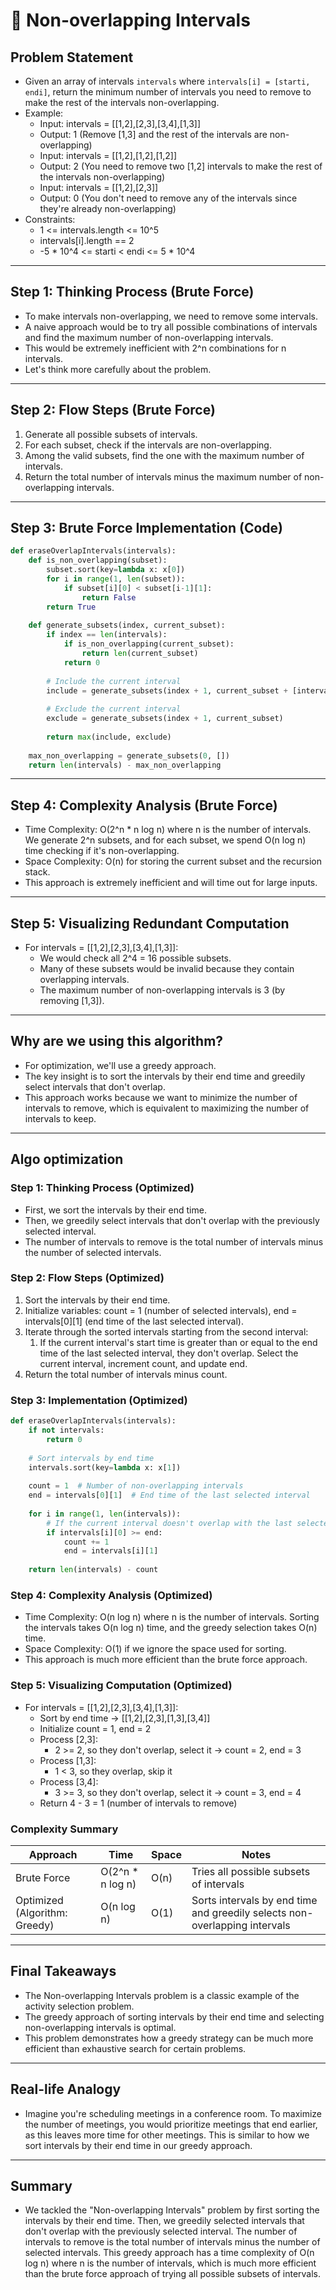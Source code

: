 # 📝 Non-overlapping Intervals

## **Problem Statement**

* Given an array of intervals `intervals` where `intervals[i] = [starti, endi]`, return the minimum number of intervals you need to remove to make the rest of the intervals non-overlapping.
* Example:
  * Input: intervals = [[1,2],[2,3],[3,4],[1,3]]
  * Output: 1 (Remove [1,3] and the rest of the intervals are non-overlapping)
  * Input: intervals = [[1,2],[1,2],[1,2]]
  * Output: 2 (You need to remove two [1,2] intervals to make the rest of the intervals non-overlapping)
  * Input: intervals = [[1,2],[2,3]]
  * Output: 0 (You don't need to remove any of the intervals since they're already non-overlapping)
* Constraints:
  * 1 <= intervals.length <= 10^5
  * intervals[i].length == 2
  * -5 * 10^4 <= starti < endi <= 5 * 10^4

---

## **Step 1: Thinking Process (Brute Force)**

* To make intervals non-overlapping, we need to remove some intervals.
* A naive approach would be to try all possible combinations of intervals and find the maximum number of non-overlapping intervals.
* This would be extremely inefficient with 2^n combinations for n intervals.
* Let's think more carefully about the problem.

---

## **Step 2: Flow Steps (Brute Force)**

1. Generate all possible subsets of intervals.
2. For each subset, check if the intervals are non-overlapping.
3. Among the valid subsets, find the one with the maximum number of intervals.
4. Return the total number of intervals minus the maximum number of non-overlapping intervals.

---

## **Step 3: Brute Force Implementation (Code)**

```python
def eraseOverlapIntervals(intervals):
    def is_non_overlapping(subset):
        subset.sort(key=lambda x: x[0])
        for i in range(1, len(subset)):
            if subset[i][0] < subset[i-1][1]:
                return False
        return True
    
    def generate_subsets(index, current_subset):
        if index == len(intervals):
            if is_non_overlapping(current_subset):
                return len(current_subset)
            return 0
        
        # Include the current interval
        include = generate_subsets(index + 1, current_subset + [intervals[index]])
        
        # Exclude the current interval
        exclude = generate_subsets(index + 1, current_subset)
        
        return max(include, exclude)
    
    max_non_overlapping = generate_subsets(0, [])
    return len(intervals) - max_non_overlapping
```

---

## **Step 4: Complexity Analysis (Brute Force)**

* Time Complexity: O(2^n * n log n) where n is the number of intervals. We generate 2^n subsets, and for each subset, we spend O(n log n) time checking if it's non-overlapping.
* Space Complexity: O(n) for storing the current subset and the recursion stack.
* This approach is extremely inefficient and will time out for large inputs.

---

## **Step 5: Visualizing Redundant Computation**

* For intervals = [[1,2],[2,3],[3,4],[1,3]]:
  * We would check all 2^4 = 16 possible subsets.
  * Many of these subsets would be invalid because they contain overlapping intervals.
  * The maximum number of non-overlapping intervals is 3 (by removing [1,3]).

---

## **Why are we using this algorithm?**

* For optimization, we'll use a greedy approach.
* The key insight is to sort the intervals by their end time and greedily select intervals that don't overlap.
* This approach works because we want to minimize the number of intervals to remove, which is equivalent to maximizing the number of intervals to keep.

---

## **Algo optimization**

### **Step 1: Thinking Process (Optimized)**

* First, we sort the intervals by their end time.
* Then, we greedily select intervals that don't overlap with the previously selected interval.
* The number of intervals to remove is the total number of intervals minus the number of selected intervals.

### **Step 2: Flow Steps (Optimized)**

1. Sort the intervals by their end time.
2. Initialize variables: count = 1 (number of selected intervals), end = intervals[0][1] (end time of the last selected interval).
3. Iterate through the sorted intervals starting from the second interval:
   1. If the current interval's start time is greater than or equal to the end time of the last selected interval, they don't overlap. Select the current interval, increment count, and update end.
4. Return the total number of intervals minus count.

### **Step 3: Implementation (Optimized)**

```python
def eraseOverlapIntervals(intervals):
    if not intervals:
        return 0
    
    # Sort intervals by end time
    intervals.sort(key=lambda x: x[1])
    
    count = 1  # Number of non-overlapping intervals
    end = intervals[0][1]  # End time of the last selected interval
    
    for i in range(1, len(intervals)):
        # If the current interval doesn't overlap with the last selected interval
        if intervals[i][0] >= end:
            count += 1
            end = intervals[i][1]
    
    return len(intervals) - count
```

### **Step 4: Complexity Analysis (Optimized)**

* Time Complexity: O(n log n) where n is the number of intervals. Sorting the intervals takes O(n log n) time, and the greedy selection takes O(n) time.
* Space Complexity: O(1) if we ignore the space used for sorting.
* This approach is much more efficient than the brute force approach.

### **Step 5: Visualizing Computation (Optimized)**

* For intervals = [[1,2],[2,3],[3,4],[1,3]]:
  * Sort by end time -> [[1,2],[2,3],[1,3],[3,4]]
  * Initialize count = 1, end = 2
  * Process [2,3]:
    * 2 >= 2, so they don't overlap, select it -> count = 2, end = 3
  * Process [1,3]:
    * 1 < 3, so they overlap, skip it
  * Process [3,4]:
    * 3 >= 3, so they don't overlap, select it -> count = 3, end = 4
  * Return 4 - 3 = 1 (number of intervals to remove)

### **Complexity Summary**

| Approach | Time | Space | Notes |
|---|---|---|---|
| Brute Force | O(2^n * n log n) | O(n) | Tries all possible subsets of intervals |
| Optimized (Algorithm: Greedy) | O(n log n) | O(1) | Sorts intervals by end time and greedily selects non-overlapping intervals |

---

## **Final Takeaways**

* The Non-overlapping Intervals problem is a classic example of the activity selection problem.
* The greedy approach of sorting intervals by their end time and selecting non-overlapping intervals is optimal.
* This problem demonstrates how a greedy strategy can be much more efficient than exhaustive search for certain problems.

---

## **Real-life Analogy**

* Imagine you're scheduling meetings in a conference room. To maximize the number of meetings, you would prioritize meetings that end earlier, as this leaves more time for other meetings. This is similar to how we sort intervals by their end time in our greedy approach.

---

## **Summary**

* We tackled the "Non-overlapping Intervals" problem by first sorting the intervals by their end time. Then, we greedily selected intervals that don't overlap with the previously selected interval. The number of intervals to remove is the total number of intervals minus the number of selected intervals. This greedy approach has a time complexity of O(n log n) where n is the number of intervals, which is much more efficient than the brute force approach of trying all possible subsets of intervals. 